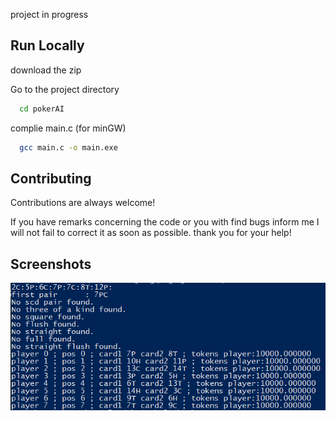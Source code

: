project in progress 

## Run Locally

download the zip

Go to the project directory

```bash
  cd pokerAI
```

complie main.c (for minGW)

```bash
  gcc main.c -o main.exe
```
## Contributing

Contributions are always welcome!

If you have remarks concerning the code or you with find bugs inform me I will not fail to correct it as soon as possible. thank you for your help!
## Screenshots

![App Screenshot](https://github.com/g3noce/pokerAI/blob/main/screenshot%20%20pokerai.PNG)
